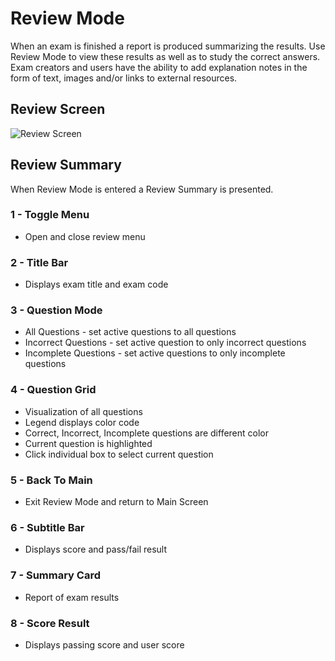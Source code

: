 # Review Mode

When an exam is finished a report is produced summarizing the results. Use Review Mode to view these results as well as to study the correct answers. Exam creators and users have the ability to add explanation notes in the form of text, images and/or links to external resources.

## Review Screen

![Review Screen](https://s3.amazonaws.com/electron-exam/general/review-mode-1.PNG)

## Review Summary

When Review Mode is entered a Review Summary is presented.

### 1 - Toggle Menu

- Open and close review menu

### 2 - Title Bar

- Displays exam title and exam code

### 3 - Question Mode

- All Questions - set active questions to all questions
- Incorrect Questions - set active question to only incorrect questions
- Incomplete Questions - set active questions to only incomplete questions

### 4 - Question Grid

- Visualization of all questions
- Legend displays color code
- Correct, Incorrect, Incomplete questions are different color
- Current question is highlighted
- Click individual box to select current question

### 5 - Back To Main

- Exit Review Mode and return to Main Screen

### 6 - Subtitle Bar

- Displays score and pass/fail result

### 7 - Summary Card

- Report of exam results

### 8 - Score Result

- Displays passing score and user score
